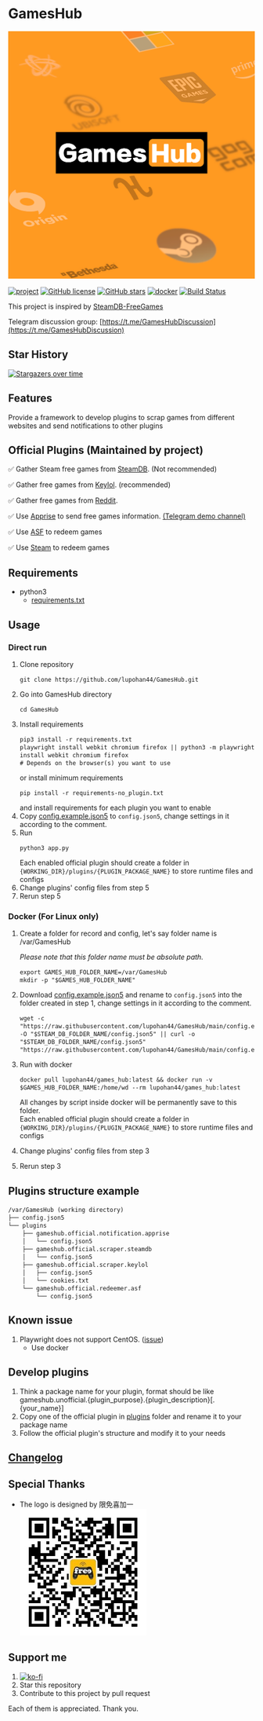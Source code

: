 # GamesHub

![GamesHubLogo](static_files/logo.png)

[![project](https://img.shields.io/badge/lupohan44-GamesHub-brightgreen)](https://github.com/lupohan44/GamesHub) [![GitHub license](https://img.shields.io/github/license/lupohan44/GamesHub)](https://github.com/lupohan44/GamesHub/blob/main/LICENSE) [![GitHub stars](https://img.shields.io/github/stars/lupohan44/GamesHub)](https://github.com/lupohan44/GamesHub/stargazers) [![docker](https://img.shields.io/badge/Docker-lupohan44%2Fgames_hub-blue?logo=docker)](https://hub.docker.com/r/lupohan44/games_hub) [![Build Status](https://api.travis-ci.com/lupohan44/GamesHub.svg)](https://travis-ci.com/github/lupohan44/GamesHub)

This project is inspired by [SteamDB-FreeGames](https://github.com/azhuge233/SteamDB-FreeGames)

Telegram discussion group: [https://t.me/GamesHubDiscussion](https://t.me/GamesHubDiscussion)

## Star History
[![Stargazers over time](https://starchart.cc/lupohan44/GamesHub.svg)](https://starchart.cc/lupohan44/GamesHub)

## Features
Provide a framework to develop plugins to scrap games from different websites and send notifications to other plugins

## Official Plugins (Maintained by project)
:white_check_mark: Gather Steam free games from [SteamDB](https://steamdb.info/upcoming/free/). (Not recommended)

:white_check_mark: Gather free games from [Keylol](https://keylol.com/t572814-1-1). (recommended)

:white_check_mark: Gather free games from [Reddit](https://www.reddit.com/r/freegames).

:white_check_mark: Use [Apprise](https://github.com/caronc/apprise) to send free games information. [(Telegram demo channel)](https://t.me/GamesHubDemo)

:white_check_mark: Use [ASF](https://github.com/JustArchiNET/ArchiSteamFarm) to redeem games

:white_check_mark: Use [Steam](https://github.com/ValvePython/steam) to redeem games
## Requirements

- python3
  - [requirements.txt](requirements.txt)

## Usage
### Direct run
1. Clone repository
   ```shell
   git clone https://github.com/lupohan44/GamesHub.git
   ```
2. Go into GamesHub directory
   ```shell
   cd GamesHub
   ```
3. Install requirements
   ```shell
   pip3 install -r requirements.txt
   playwright install webkit chromium firefox || python3 -m playwright install webkit chromium firefox
   # Depends on the browser(s) you want to use
   ```
   or install minimum requirements
   ```shell
   pip install -r requirements-no_plugin.txt
   ```
   and install requirements for each plugin you want to enable
4. Copy [config.example.json5](config.example.json5) to ```config.json5```, change settings in it according to the comment.
5. Run
   ```shell
   python3 app.py
   ```
   Each enabled official plugin should create a folder in ```{WORKING_DIR}/plugins/{PLUGIN_PACKAGE_NAME}``` to store runtime files and configs
6. Change plugins' config files from step 5
7. Rerun step 5
### Docker (For Linux only)
1. Create a folder for record and config, let's say folder name is /var/GamesHub

   _Please note that this folder name must be absolute path._
      ```shell
      export GAMES_HUB_FOLDER_NAME=/var/GamesHub
      mkdir -p "$GAMES_HUB_FOLDER_NAME"
      ```
2. Download [config.example.json5](config.example.json5) and rename to ```config.json5``` into the folder created in step 1, change settings in it according to the comment.
   ```shell
   wget -c "https://raw.githubusercontent.com/lupohan44/GamesHub/main/config.example.json5" -O "$STEAM_DB_FOLDER_NAME/config.json5" || curl -o "$STEAM_DB_FOLDER_NAME/config.json5" "https://raw.githubusercontent.com/lupohan44/GamesHub/main/config.example.json5"
   ```
3. Run with docker
   ```shell
   docker pull lupohan44/games_hub:latest && docker run -v $GAMES_HUB_FOLDER_NAME:/home/wd --rm lupohan44/games_hub:latest
   ```
   All changes by script inside docker will be permanently save to this folder.  
   Each enabled official plugin should create a folder in ```{WORKING_DIR}/plugins/{PLUGIN_PACKAGE_NAME}``` to store runtime files and configs
4. Change plugins' config files from step 3
5. Rerun step 3

## Plugins structure example
   ```
   /var/GamesHub (working directory)
   ├── config.json5
   └── plugins
       ├── gameshub.official.notification.apprise
       │   └── config.json5
       ├── gameshub.official.scraper.steamdb
       │   └── config.json5
       ├── gameshub.official.scraper.keylol
       │   ├── config.json5
       │   └── cookies.txt
       └── gameshub.official.redeemer.asf
           └── config.json5
   ```
## Known issue
1. Playwright does not support CentOS. ([issue](https://github.com/microsoft/playwright/issues/6219))
    - Use docker

## Develop plugins
1. Think a package name for your plugin, format should be like gameshub.unofficial.{plugin_purpose}.{plugin_description}[.{your_name}]
2. Copy one of the official plugin in [plugins](plugins) folder and rename it to your package name
3. Follow the official plugin's structure and modify it to your needs

## [Changelog](ChangeLog.md)

## Special Thanks
- The logo is designed by 限免喜加一
![WechatQrCode](static_files/wechat-QRcode.jpg)

## Support me
1. [![ko-fi](https://ko-fi.com/img/githubbutton_sm.svg)](https://ko-fi.com/lupohan44)
2. Star this repository
3. Contribute to this project by pull request

Each of them is appreciated. Thank you.
